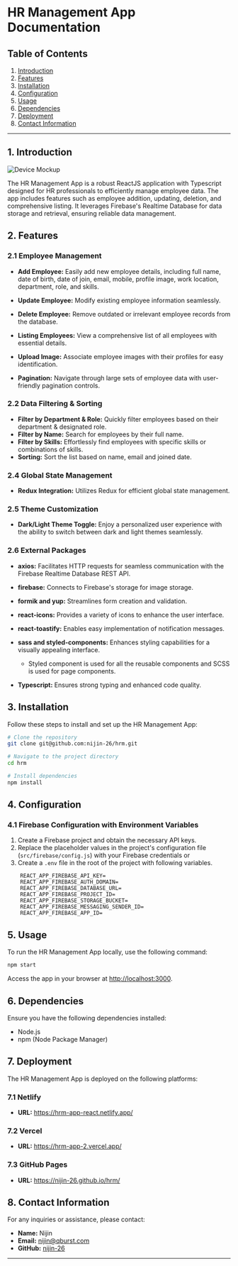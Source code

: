 # HR Management App Documentation

## Table of Contents

1. [Introduction](#introduction)
2. [Features](#features)
3. [Installation](#installation)
4. [Configuration](#configuration)
5. [Usage](#usage)
6. [Dependencies](#dependencies)
7. [Deployment](#deployment)
8. [Contact Information](#contact-information)

---

## 1. Introduction <a name="introduction"></a>

![Device Mockup](https://firebasestorage.googleapis.com/v0/b/hrm-app-6cb10.appspot.com/o/device%20mockup.png?alt=media&token=5fe53fd5-446a-4136-b0e0-e0d3da3d93f0)

The HR Management App is a robust ReactJS application with Typescript designed for HR professionals to efficiently manage employee data. The app includes features such as employee addition, updating, deletion, and comprehensive listing. It leverages Firebase's Realtime Database for data storage and retrieval, ensuring  reliable data management.

## 2. Features <a name="features"></a>

### 2.1 Employee Management

- **Add Employee:** Easily add new employee details, including full name, date of birth, date of join, email, mobile, profile image, work location, department, role, and skills.

- **Update Employee:** Modify existing employee information seamlessly.
- **Delete Employee:** Remove outdated or irrelevant employee records from the database.
- **Listing Employees:** View a comprehensive list of all employees with essential details.
- **Upload Image:** Associate employee images with their profiles for easy identification.
- **Pagination:** Navigate through large sets of employee data with user-friendly pagination controls.

### 2.2 Data Filtering & Sorting

- **Filter by Department & Role:** Quickly filter employees based on their department & designated role.
- **Filter by Name:** Search for employees by their full name.
- **Filter by Skills:** Effortlessly find employees with specific skills or combinations of skills.
- **Sorting:** Sort the list based on name, email and joined date.

### 2.4 Global State Management

- **Redux Integration:** Utilizes Redux for efficient global state management.

### 2.5 Theme Customization

-   **Dark/Light Theme Toggle:** Enjoy a personalized user experience with the ability to switch between dark and light themes seamlessly.

### 2.6 External Packages 

- **axios:** Facilitates HTTP requests for seamless communication with the Firebase Realtime Database REST API.
- **firebase:** Connects to Firebase's storage for image storage.
- **formik and yup:** Streamlines form creation and validation.
- **react-icons:** Provides a variety of icons to enhance the user interface.
- **react-toastify:** Enables easy implementation of notification messages.
- **sass and styled-components:** Enhances styling capabilities for a visually appealing interface.
	- Styled component is used for all the reusable components and SCSS is used for page components.

- **Typescript:** Ensures strong typing and enhanced code quality.

## 3. Installation <a name="installation"></a>

Follow these steps to install and set up the HR Management App:

```bash
# Clone the repository
git clone git@github.com:nijin-26/hrm.git

# Navigate to the project directory
cd hrm

# Install dependencies
npm install
```

## 4. Configuration <a name="configuration"></a>

### 4.1 Firebase Configuration with Environment Variables
1. Create a Firebase project and obtain the necessary API keys.
2. Replace the placeholder values in the project's configuration file (`src/firebase/config.js`) with your Firebase credentials or 
3. Create a `.env` file in the root of the project with following variables.
```
	REACT_APP_FIREBASE_API_KEY=
	REACT_APP_FIREBASE_AUTH_DOMAIN=
	REACT_APP_FIREBASE_DATABASE_URL=
	REACT_APP_FIREBASE_PROJECT_ID=
	REACT_APP_FIREBASE_STORAGE_BUCKET=
	REACT_APP_FIREBASE_MESSAGING_SENDER_ID=
	REACT_APP_FIREBASE_APP_ID=
```

## 5. Usage <a name="usage"></a>

To run the HR Management App locally, use the following command:

```bash
npm start
```

Access the app in your browser at [http://localhost:3000](http://localhost:3000).

## 6. Dependencies <a name="dependencies"></a>

Ensure you have the following dependencies installed:

- Node.js
- npm (Node Package Manager)

## 7. Deployment <a name="deployment"></a>

The HR Management App is deployed on the following platforms:

### 7.1 Netlify

- **URL:** https://hrm-app-react.netlify.app/

### 7.2 Vercel

- **URL:** https://hrm-app-2.vercel.app/

### 7.3 GitHub Pages

- **URL:** https://nijin-26.github.io/hrm/

## 8. Contact Information <a name="contact-information"></a>

For any inquiries or assistance, please contact:

- **Name:** Nijin
- **Email:** nijin@qburst.com
- **GitHub:** [nijin-26](https://github.com/nijin-26)

---
